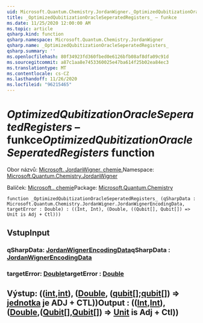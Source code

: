 ```yaml
---
uid: Microsoft.Quantum.Chemistry.JordanWigner._OptimizedQubitizationOracleSeperatedRegisters_
title: _OptimizedQubitizationOracleSeperatedRegisters_ – funkce
ms.date: 11/25/2020 12:00:00 AM
ms.topic: article
qsharp.kind: function
qsharp.namespace: Microsoft.Quantum.Chemistry.JordanWigner
qsharp.name: _OptimizedQubitizationOracleSeperatedRegisters_
qsharp.summary: ''
ms.openlocfilehash: 80f34923fd360fbed0e6126bfb08af8dfa09c91d
ms.sourcegitcommit: a87c1aa8e7453360025e47ba614f25b02ea84ec3
ms.translationtype: MT
ms.contentlocale: cs-CZ
ms.lasthandoff: 11/26/2020
ms.locfileid: "96215465"
---
```

# <a name="_optimizedqubitizationoracleseperatedregisters_-function"></a><span data-ttu-id="4c58a-102">_OptimizedQubitizationOracleSeperatedRegisters_ – funkce</span><span class="sxs-lookup"><span data-stu-id="4c58a-102">_OptimizedQubitizationOracleSeperatedRegisters_ function</span></span>

<span data-ttu-id="4c58a-103">Obor názvů: [Microsoft. JordanWigner. chemie.](xref:Microsoft.Quantum.Chemistry.JordanWigner)</span><span class="sxs-lookup"><span data-stu-id="4c58a-103">Namespace: [Microsoft.Quantum.Chemistry.JordanWigner](xref:Microsoft.Quantum.Chemistry.JordanWigner)</span></span>

<span data-ttu-id="4c58a-104">Balíček: [Microsoft.. chemie](https://nuget.org/packages/Microsoft.Quantum.Chemistry)</span><span class="sxs-lookup"><span data-stu-id="4c58a-104">Package: [Microsoft.Quantum.Chemistry](https://nuget.org/packages/Microsoft.Quantum.Chemistry)</span></span>




```qsharp
function _OptimizedQubitizationOracleSeperatedRegisters_ (qSharpData : Microsoft.Quantum.Chemistry.JordanWigner.JordanWignerEncodingData, targetError : Double) : ((Int, Int), (Double, ((Qubit[], Qubit[]) => Unit is Adj + Ctl)))
```


## <a name="input"></a><span data-ttu-id="4c58a-105">Vstup</span><span class="sxs-lookup"><span data-stu-id="4c58a-105">Input</span></span>

### <a name="qsharpdata--jordanwignerencodingdata"></a><span data-ttu-id="4c58a-106">qSharpData: [JordanWignerEncodingData](xref:Microsoft.Quantum.Chemistry.JordanWigner.JordanWignerEncodingData)</span><span class="sxs-lookup"><span data-stu-id="4c58a-106">qSharpData : [JordanWignerEncodingData](xref:Microsoft.Quantum.Chemistry.JordanWigner.JordanWignerEncodingData)</span></span>




### <a name="targeterror--double"></a><span data-ttu-id="4c58a-107">targetError: [Double](xref:microsoft.quantum.lang-ref.double)</span><span class="sxs-lookup"><span data-stu-id="4c58a-107">targetError : [Double](xref:microsoft.quantum.lang-ref.double)</span></span>





## <a name="output--intintdoublequbitqubit--unit--is-adj--ctl"></a><span data-ttu-id="4c58a-108">Výstup: (([int](xref:microsoft.quantum.lang-ref.int),[int](xref:microsoft.quantum.lang-ref.int)), ([Double](xref:microsoft.quantum.lang-ref.double), ([qubit](xref:microsoft.quantum.lang-ref.qubit)[];[qubit](xref:microsoft.quantum.lang-ref.qubit)[]) => [jednotka](xref:microsoft.quantum.lang-ref.unit)  je ADJ + CTL))</span><span class="sxs-lookup"><span data-stu-id="4c58a-108">Output : (([Int](xref:microsoft.quantum.lang-ref.int),[Int](xref:microsoft.quantum.lang-ref.int)),([Double](xref:microsoft.quantum.lang-ref.double),([Qubit](xref:microsoft.quantum.lang-ref.qubit)[],[Qubit](xref:microsoft.quantum.lang-ref.qubit)[]) => [Unit](xref:microsoft.quantum.lang-ref.unit)  is Adj + Ctl))</span></span>

